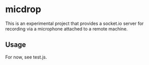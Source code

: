 # micdrop

This is an experimental project that provides a socket.io server for recording
via a microphone attached to a remote machine.

## Usage

For now, see test.js.
